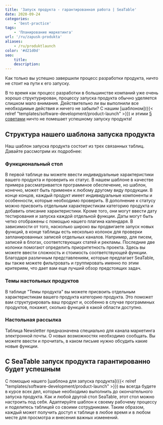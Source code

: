 ```yaml
---
title: 'Запуск продукта - гарантированная работа | SeaTable'
date: 2020-09-24
categories:
    - 'best-practice'
tags:
    - 'Планирование маркетинга'
url: '/ru/zapusk-produkta'
aliases:
    - /ru/produktlaunch
color: '#d21d0d'
seo:
    title:
    description:
---
```


Как только вы успешно завершили процесс разработки продукта, ничто не стоит на пути к его запуску.

В то время как процесс разработки в большинстве компаний уже очень хорошо структурирован, процессу запуска продукта обычно уделяется слишком мало внимания. Действительно ли вы выполнили все необходимые действия и ничего не забыли? С нашим [шаблоном]({{< relref "templates/software-development/product-launch" >}}) и этими [5 советами](https://www.pressesprecher.com/nachrichten/fuenf-tipps-fuer-einen-gelungenen-produkt-launch-9837) ничто не помешает успешному запуску продукта!

## Структура нашего шаблона запуска продукта

Наш шаблон запуска продукта состоит из трех связанных таблиц. Давайте рассмотрим их подробнее:

### Функциональный стол

В первой таблице вы можете ввести индивидуальные характеристики вашего продукта и проверить их статус. В нашем шаблоне в качестве примера рассматривается программное обеспечение, но шаблон, конечно, может быть применен к любому другому виду продукции. В конце концов, каждый продукт имеет индивидуальные компоненты и особенности, которые необходимо проверить. В дополнение к статусу можно присвоить отдельным характеристикам категорию продукта и добавить описание характеристики. Кроме того, они могут ввести дату тестирования и запуска каждой отдельной функции. Даты могут быть четко отображены с помощью нашего плагина календаря. В зависимости от того, насколько широко вы продвигаете запуск новых функций, в конце таблицы есть несколько колонок для проверки запланированных записей отдельных каналов. Например, для писем, записей в блогах, соответствующих статей и рекламы. Последние две колонки помогают определить приоритетность проекта. Здесь вы можете ввести сложность и стоимость соответствующей функции. Благодаря различным представлениям, которые предлагает SeaTable, вы также можете фильтровать и группировать именно по этим критериям, что дает вам еще лучший обзор предстоящих задач.

### Темы настольных продуктов

В таблице "Темы продукта" вы можете присвоить отдельным характеристикам вашего продукта категорию продукта. Это поможет вам структурировать ваш продукт и, особенно в случае программных продуктов, покажет, сколько функций в какой области доступно.

### Настольная рассылка

Таблица Newsletter предназначена специально для канала маркетинга электронной почты. О новых возможностях необходимо сообщать. Вы можете ввести и прочитать, в каком письме нужно обсудить какие новые функции.

## С SeaTable запуск продукта гарантированно будет успешным

С помощью нашего [шаблона для запуска продукта]({{< relref "templates/software-development/product-launch" >}}) вы всегда будете в курсе всех дел, которые необходимо выполнить до окончательного запуска продукта. Как и любой другой стол SeaTable, этот стол можно настроить под себя. Адаптируйте шаблон к своему рабочему процессу и поделитесь таблицей со своими сотрудниками. Таким образом, каждый может получить доступ к таблице в любое время и в любом месте для просмотра и внесения важных изменений.
